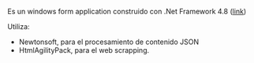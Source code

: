 Es un windows form application construido con .Net Framework 4.8 ([link](https://dotnet.microsoft.com/es-es/download/visual-studio-sdks?cid=getdotnetsdk))

Utiliza: 
- Newtonsoft, para el procesamiento de contenido JSON
- HtmlAgilityPack, para el web scrapping.